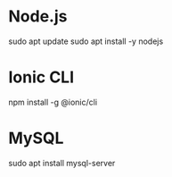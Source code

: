# Node.js
sudo apt update
sudo apt install -y nodejs

# Ionic CLI
npm install -g @ionic/cli

# MySQL
sudo apt install mysql-server
